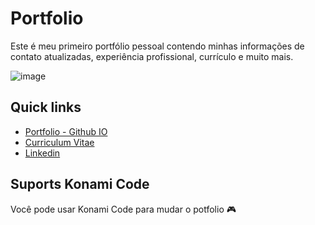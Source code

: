 # Portfolio

Este é meu primeiro portfólio pessoal contendo minhas informações de contato atualizadas, experiência profissional, currículo e muito mais.

![image](https://user-images.githubusercontent.com/70355131/179250695-0171bcd2-202a-464f-960a-77d280a97785.png)


 ## Quick links

- [Portfolio - Github IO](http://thomasrossi.github.io)
- [Curriculum Vitae](thomasdevrossi.github.io/CV-Thomas.pdf)
- [Linkedin](https://www.linkedin.com/in/thomas-rossi-dev)

## Suports Konami Code

Você pode usar Konami Code para mudar o potfolio 🎮
